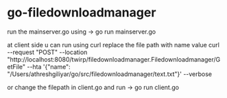 # go-filedownloadmanager

run the mainserver.go using -> go run mainserver.go
  
 at client side u can run using curl replace the file path with name value
  curl --request "POST" --location "http://localhost:8080/twirp/filedownloadmanager.Filedownloadmanager/GetFile" --hta '{"name": "/Users/athreshgiliyar/go/src/filedownloadmanager/text.txt"}' --verbose

or change the filepath in client.go and run -> go run client.go
